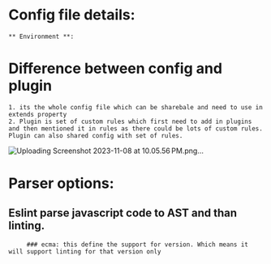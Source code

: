 # Config file details:
    ** Environment **:


# Difference between config and plugin
    1. its the whole config file which can be sharebale and need to use in extends property
    2. Plugin is set of custom rules which first need to add in plugins and then mentioned it in rules as there could be lots of custom rules. Plugin can also shared config with set of rules.
    
![Uploading Screenshot 2023-11-08 at 10.05.56 PM.png…]()


# Parser options:
   ## Eslint parse javascript code to AST and than linting.
         ### ecma: this define the support for version. Which means it will support linting for that version only
